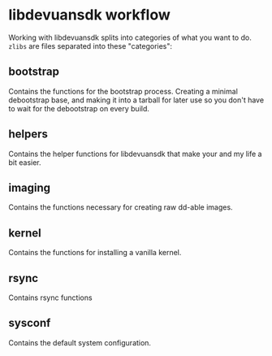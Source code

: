 libdevuansdk workflow
=====================

Working with libdevuansdk splits into categories of what you want to do.
`zlibs` are files separated into these "categories":

## bootstrap

Contains the functions for the bootstrap process. Creating a minimal debootstrap
base, and making it into a tarball for later use so you don't have to wait for
the debootstrap on every build.

## helpers

Contains the helper functions for libdevuansdk that make your and my life a bit
easier.

## imaging

Contains the functions necessary for creating raw dd-able images.

## kernel

Contains the functions for installing a vanilla kernel.

## rsync

Contains rsync functions

## sysconf

Contains the default system configuration.
